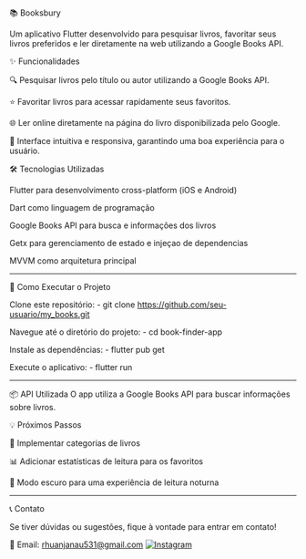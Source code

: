 📚 Booksbury

Um aplicativo Flutter desenvolvido para pesquisar livros, favoritar seus livros preferidos e ler diretamente na web utilizando a Google Books API.

✨ Funcionalidades

🔍 Pesquisar livros pelo título ou autor utilizando a Google Books API.

⭐ Favoritar livros para acessar rapidamente seus favoritos.

🌐 Ler online diretamente na página do livro disponibilizada pelo Google.

📱 Interface intuitiva e responsiva, garantindo uma boa experiência para o usuário.

🛠️ Tecnologias Utilizadas

Flutter para desenvolvimento cross-platform (iOS e Android)

Dart como linguagem de programação

Google Books API para busca e informações dos livros

Getx para gerenciamento de estado e injeçao de dependencias

MVVM como arquitetura principal

_____________________________________________________________________________________________________________________

🚀 Como Executar o Projeto

Clone este repositório: - 
git clone https://github.com/seu-usuario/my_books.git

Navegue até o diretório do projeto: - 
cd book-finder-app

Instale as dependências: - 
flutter pub get

Execute o aplicativo: - 
flutter run

_____________________________________________________________________________________________________________________

📦 API Utilizada
O app utiliza a Google Books API para buscar informações sobre livros.


💡 Próximos Passos

🔖 Implementar categorias de livros

📊 Adicionar estatísticas de leitura para os favoritos

🌙 Modo escuro para uma experiência de leitura noturna

_____________________________________________________________________________________________________________________

📞 Contato

Se tiver dúvidas ou sugestões, fique à vontade para entrar em contato!

📧 Email: rhuanjanau531@gmail.com
[![Instagram](https://img.shields.io/badge/Instagram-%23E4405F.svg?style=for-the-badge&logo=Instagram&logoColor=white)](https://instagram.com/ruan.janau)
